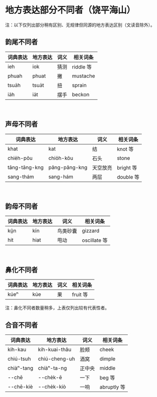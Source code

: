 # 地方表达部分不同者（饶平海山）

注：以下仅列出部分稍有区别、无规律但同源的地方表达区别（文读音除外）。


## 韵尾不同者

| 词典表达 | 地方表达 | 词义 | 相关词条 |
|---|---|---|---|
| ieh | iok | 猜测 | riddle 等 |
| phuah | phuat | 撇 | mustache |
| tsua̍h | tsua̍t | 扭 | sprain |
| ia̍h | ia̍t | 摆手 | beckon |

<br>

## 声母不同者

| 词典表达 | 地方表达 | 词义 | 相关词条 |
|---|---|---|---|
| khat | kat | 结 | knot 等 |
| chie̍h-põu | chio̍h-kõu | 石头 | stone |
| tāng-tāng-kng | pâng-pâng-kng | 天空放亮 | bright 等 |
| sang-thám | sang-hám | 两层 | double 等 |

<br>

## 韵母不同者

| 词典表达 | 地方表达 | 词义 | 相关词条 |
|---|---|---|---|
| kṳ̃n | kĩn | 鸟类砂囊 | gizzard |
| hit | hiat | 甩动 | oscillate 等 |

<br>

## 鼻化不同者

| 词典表达 | 地方表达 | 词义 | 相关词条 |
|---|---|---|---|
| kúeⁿ | kúe | 果 | fruit 等 |

注：鼻化不同者数量稍多，上表仅列出较有代表性者。
<br>

## 合音不同者

| 词典表达 | 地方表达 | 词义 | 相关词条 |
|---|---|---|---|
| kih-kau | kih-kuai-thâu | 脸颊 | cheek |
| chiú-tsuh | chiú-cheng-uh | 酒窝 | dimple |
| chiàⁿ-tang | chiàⁿ-ta-ng | 正中央 | middle |
| --chē | --che̍k-ē | 一下 | beg 等 |
| --chē-kiè | --che̍k-kiò | 一响 | abruptly 等 |